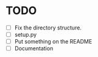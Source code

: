 # TODO
- [ ] Fix the directory structure.
- [ ] setup.py
- [ ] Put something on the README
- [ ] Documentation
